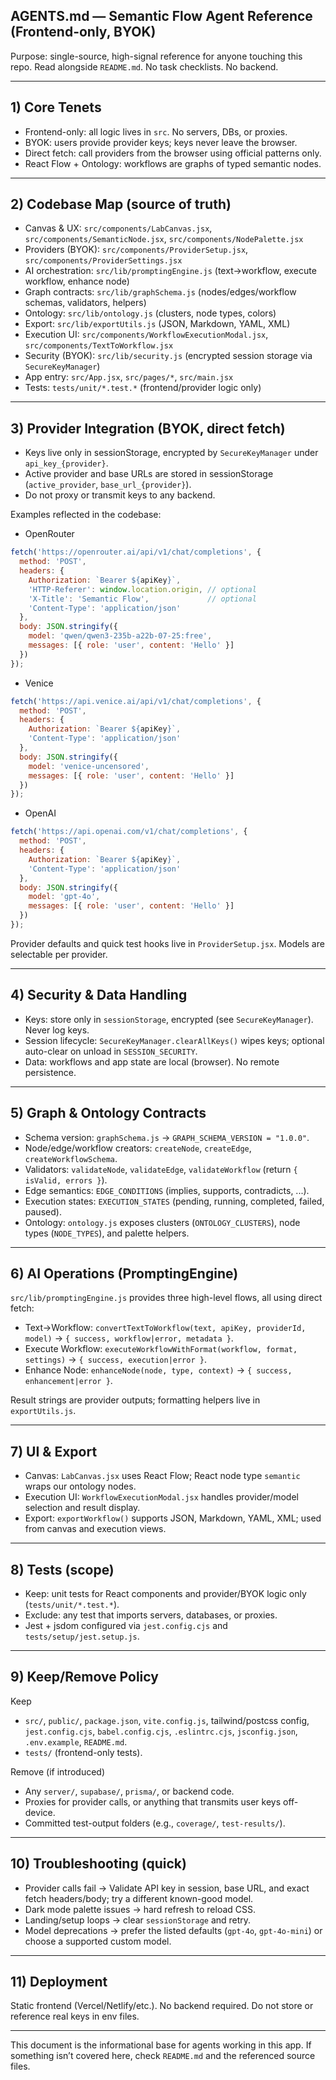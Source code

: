 ## AGENTS.md — Semantic Flow Agent Reference (Frontend-only, BYOK)

Purpose: single-source, high-signal reference for anyone touching this repo. Read alongside `README.md`. No task checklists. No backend.

---

## 1) Core Tenets

- Frontend-only: all logic lives in `src`. No servers, DBs, or proxies.
- BYOK: users provide provider keys; keys never leave the browser.
- Direct fetch: call providers from the browser using official patterns only.
- React Flow + Ontology: workflows are graphs of typed semantic nodes.

---

## 2) Codebase Map (source of truth)

- Canvas & UX: `src/components/LabCanvas.jsx`, `src/components/SemanticNode.jsx`, `src/components/NodePalette.jsx`
- Providers (BYOK): `src/components/ProviderSetup.jsx`, `src/components/ProviderSettings.jsx`
- AI orchestration: `src/lib/promptingEngine.js` (text→workflow, execute workflow, enhance node)
- Graph contracts: `src/lib/graphSchema.js` (nodes/edges/workflow schemas, validators, helpers)
- Ontology: `src/lib/ontology.js` (clusters, node types, colors)
- Export: `src/lib/exportUtils.js` (JSON, Markdown, YAML, XML)
- Execution UI: `src/components/WorkflowExecutionModal.jsx`, `src/components/TextToWorkflow.jsx`
- Security (BYOK): `src/lib/security.js` (encrypted session storage via `SecureKeyManager`)
- App entry: `src/App.jsx`, `src/pages/*`, `src/main.jsx`
- Tests: `tests/unit/*.test.*` (frontend/provider logic only)

---

## 3) Provider Integration (BYOK, direct fetch)

- Keys live only in sessionStorage, encrypted by `SecureKeyManager` under `api_key_{provider}`.
- Active provider and base URLs are stored in sessionStorage (`active_provider`, `base_url_{provider}`).
- Do not proxy or transmit keys to any backend.

Examples reflected in the codebase:

- OpenRouter
```js
fetch('https://openrouter.ai/api/v1/chat/completions', {
  method: 'POST',
  headers: {
    Authorization: `Bearer ${apiKey}`,
    'HTTP-Referer': window.location.origin, // optional
    'X-Title': 'Semantic Flow',             // optional
    'Content-Type': 'application/json'
  },
  body: JSON.stringify({
    model: 'qwen/qwen3-235b-a22b-07-25:free',
    messages: [{ role: 'user', content: 'Hello' }]
  })
});
```

- Venice
```js
fetch('https://api.venice.ai/api/v1/chat/completions', {
  method: 'POST',
  headers: {
    Authorization: `Bearer ${apiKey}`,
    'Content-Type': 'application/json'
  },
  body: JSON.stringify({
    model: 'venice-uncensored',
    messages: [{ role: 'user', content: 'Hello' }]
  })
});
```

- OpenAI
```js
fetch('https://api.openai.com/v1/chat/completions', {
  method: 'POST',
  headers: {
    Authorization: `Bearer ${apiKey}`,
    'Content-Type': 'application/json'
  },
  body: JSON.stringify({
    model: 'gpt-4o',
    messages: [{ role: 'user', content: 'Hello' }]
  })
});
```

Provider defaults and quick test hooks live in `ProviderSetup.jsx`. Models are selectable per provider.

---

## 4) Security & Data Handling

- Keys: store only in `sessionStorage`, encrypted (see `SecureKeyManager`). Never log keys.
- Session lifecycle: `SecureKeyManager.clearAllKeys()` wipes keys; optional auto-clear on unload in `SESSION_SECURITY`.
- Data: workflows and app state are local (browser). No remote persistence.

---

## 5) Graph & Ontology Contracts

- Schema version: `graphSchema.js` → `GRAPH_SCHEMA_VERSION = "1.0.0"`.
- Node/edge/workflow creators: `createNode`, `createEdge`, `createWorkflowSchema`.
- Validators: `validateNode`, `validateEdge`, `validateWorkflow` (return `{ isValid, errors }`).
- Edge semantics: `EDGE_CONDITIONS` (implies, supports, contradicts, ...).
- Execution states: `EXECUTION_STATES` (pending, running, completed, failed, paused).
- Ontology: `ontology.js` exposes clusters (`ONTOLOGY_CLUSTERS`), node types (`NODE_TYPES`), and palette helpers.

---

## 6) AI Operations (PromptingEngine)

`src/lib/promptingEngine.js` provides three high-level flows, all using direct fetch:

- Text→Workflow: `convertTextToWorkflow(text, apiKey, providerId, model)` → `{ success, workflow|error, metadata }`.
- Execute Workflow: `executeWorkflowWithFormat(workflow, format, settings)` → `{ success, execution|error }`.
- Enhance Node: `enhanceNode(node, type, context)` → `{ success, enhancement|error }`.

Result strings are provider outputs; formatting helpers live in `exportUtils.js`.

---

## 7) UI & Export

- Canvas: `LabCanvas.jsx` uses React Flow; React node type `semantic` wraps our ontology nodes.
- Execution UI: `WorkflowExecutionModal.jsx` handles provider/model selection and result display.
- Export: `exportWorkflow()` supports JSON, Markdown, YAML, XML; used from canvas and execution views.

---

## 8) Tests (scope)

- Keep: unit tests for React components and provider/BYOK logic only (`tests/unit/*.test.*`).
- Exclude: any test that imports servers, databases, or proxies.
- Jest + jsdom configured via `jest.config.cjs` and `tests/setup/jest.setup.js`.

---

## 9) Keep/Remove Policy

Keep
- `src/`, `public/`, `package.json`, `vite.config.js`, tailwind/postcss config, `jest.config.cjs`, `babel.config.cjs`, `.eslintrc.cjs`, `jsconfig.json`, `.env.example`, `README.md`.
- `tests/` (frontend-only tests).

Remove (if introduced)
- Any `server/`, `supabase/`, `prisma/`, or backend code.
- Proxies for provider calls, or anything that transmits user keys off-device.
- Committed test-output folders (e.g., `coverage/`, `test-results/`).

---

## 10) Troubleshooting (quick)

- Provider calls fail → Validate API key in session, base URL, and exact fetch headers/body; try a different known-good model.
- Dark mode palette issues → hard refresh to reload CSS.
- Landing/setup loops → clear `sessionStorage` and retry.
- Model deprecations → prefer the listed defaults (`gpt-4o`, `gpt-4o-mini`) or choose a supported custom model.

---

## 11) Deployment

Static frontend (Vercel/Netlify/etc.). No backend required. Do not store or reference real keys in env files.

---

This document is the informational base for agents working in this app. If something isn’t covered here, check `README.md` and the referenced source files.


